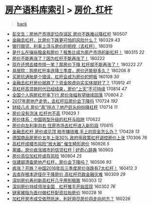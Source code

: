 [房产语料库索引](../../README.md)  > [房价_杠杆](房价_杠杆.md)
====
> [back](../README.md)

- [彭文生：房地产市场定位存误区 房价不跌难以降杠杆](http://jkwz.applinzi.com/ittc/7100301938623251472.html#%E5%BD%AD%E6%96%87%E7%94%9F%EF%BC%9A%E6%88%BF%E5%9C%B0%E4%BA%A7%E5%B8%82%E5%9C%BA%E5%AE%9A%E4%BD%8D%E5%AD%98%E8%AF%AF%E5%8C%BA+%E6%88%BF%E4%BB%B7%E4%B8%8D%E8%B7%8C%E9%9A%BE%E4%BB%A5%E9%99%8D%E6%9D%A0%E6%9D%86) 180507  
- [金融去杠杆，比房价下跌更可怕的风险什么？](http://jkwz.applinzi.com/ittc/7085909411363292171.html#%E9%87%91%E8%9E%8D%E5%8E%BB%E6%9D%A0%E6%9D%86%EF%BC%8C%E6%AF%94%E6%88%BF%E4%BB%B7%E4%B8%8B%E8%B7%8C%E6%9B%B4%E5%8F%AF%E6%80%95%E7%9A%84%E9%A3%8E%E9%99%A9%E4%BB%80%E4%B9%88%EF%BC%9F) 180329 *43* 
- [银行限贷、利率上浮与房价的把控（去杠杆）](http://jkwz.applinzi.com/ittc/7082242599597638662.html#%E9%93%B6%E8%A1%8C%E9%99%90%E8%B4%B7%E3%80%81%E5%88%A9%E7%8E%87%E4%B8%8A%E6%B5%AE%E4%B8%8E%E6%88%BF%E4%BB%B7%E7%9A%84%E6%8A%8A%E6%8E%A7%EF%BC%88%E5%8E%BB%E6%9D%A0%E6%9D%86%EF%BC%89) 180319  
- [是什么在操纵租金和房价？租售比成为房产市场的新杠杆！](http://jkwz.applinzi.com/ittc/7080698662336594955.html#%E6%98%AF%E4%BB%80%E4%B9%88%E5%9C%A8%E6%93%8D%E7%BA%B5%E7%A7%9F%E9%87%91%E5%92%8C%E6%88%BF%E4%BB%B7%EF%BC%9F%E7%A7%9F%E5%94%AE%E6%AF%94%E6%88%90%E4%B8%BA%E6%88%BF%E4%BA%A7%E5%B8%82%E5%9C%BA%E7%9A%84%E6%96%B0%E6%9D%A0%E6%9D%86%EF%BC%81) 180315 *22* 
- [房价不能再涨了？因为杠杆不能再涨了！](http://jkwz.applinzi.com/ittc/7072841486784005136.html#%E6%88%BF%E4%BB%B7%E4%B8%8D%E8%83%BD%E5%86%8D%E6%B6%A8%E4%BA%86%EF%BC%9F%E5%9B%A0%E4%B8%BA%E6%9D%A0%E6%9D%86%E4%B8%8D%E8%83%BD%E5%86%8D%E6%B6%A8%E4%BA%86%EF%BC%81) 180222  
- [现在还想去楼市捞一笔？那房价下降 杠杆就不能再涨了！](http://jkwz.applinzi.com/ittc/7072828816848585738.html#%E7%8E%B0%E5%9C%A8%E8%BF%98%E6%83%B3%E5%8E%BB%E6%A5%BC%E5%B8%82%E6%8D%9E%E4%B8%80%E7%AC%94%EF%BC%9F%E9%82%A3%E6%88%BF%E4%BB%B7%E4%B8%8B%E9%99%8D+%E6%9D%A0%E6%9D%86%E5%B0%B1%E4%B8%8D%E8%83%BD%E5%86%8D%E6%B6%A8%E4%BA%86%EF%BC%81) 180222 *27* 
- [易居院：购房杠杆率连降三季度，房价还能挺多久？](http://jkwz.applinzi.com/ittc/7066902002020123659.html#%E6%98%93%E5%B1%85%E9%99%A2%EF%BC%9A%E8%B4%AD%E6%88%BF%E6%9D%A0%E6%9D%86%E7%8E%87%E8%BF%9E%E9%99%8D%E4%B8%89%E5%AD%A3%E5%BA%A6%EF%BC%8C%E6%88%BF%E4%BB%B7%E8%BF%98%E8%83%BD%E6%8C%BA%E5%A4%9A%E4%B9%85%EF%BC%9F) 180206 *8* 
- [买房抗通胀是个错误，杠杆会成为房价的短板](http://jkwz.applinzi.com/ittc/7056197596215772177.html#%E4%B9%B0%E6%88%BF%E6%8A%97%E9%80%9A%E8%83%80%E6%98%AF%E4%B8%AA%E9%94%99%E8%AF%AF%EF%BC%8C%E6%9D%A0%E6%9D%86%E4%BC%9A%E6%88%90%E4%B8%BA%E6%88%BF%E4%BB%B7%E7%9A%84%E7%9F%AD%E6%9D%BF) 180108 *30* 
- [金融去杠杆房价就跌了？资金脱虚向实实体就好了？](http://jkwz.applinzi.com/ittc/7012509039639135248.html#%E9%87%91%E8%9E%8D%E5%8E%BB%E6%9D%A0%E6%9D%86%E6%88%BF%E4%BB%B7%E5%B0%B1%E8%B7%8C%E4%BA%86%EF%BC%9F%E8%B5%84%E9%87%91%E8%84%B1%E8%99%9A%E5%90%91%E5%AE%9E%E5%AE%9E%E4%BD%93%E5%B0%B1%E5%A5%BD%E4%BA%86%EF%BC%9F) 170912 *41* 
- [高杠杆高贷款时代已经结束，房价“上天”不可持续](http://jkwz.applinzi.com/ittc/7001720510508172304.html#%E9%AB%98%E6%9D%A0%E6%9D%86%E9%AB%98%E8%B4%B7%E6%AC%BE%E6%97%B6%E4%BB%A3%E5%B7%B2%E7%BB%8F%E7%BB%93%E6%9D%9F%EF%BC%8C%E6%88%BF%E4%BB%B7%E2%80%9C%E4%B8%8A%E5%A4%A9%E2%80%9D%E4%B8%8D%E5%8F%AF%E6%8C%81%E7%BB%AD) 170814 *47* 
- [全国个人购房杠杆率下行 房价涨幅有望继续回落](http://jkwz.applinzi.com/ittc/6997966216789230609.html#%E5%85%A8%E5%9B%BD%E4%B8%AA%E4%BA%BA%E8%B4%AD%E6%88%BF%E6%9D%A0%E6%9D%86%E7%8E%87%E4%B8%8B%E8%A1%8C+%E6%88%BF%E4%BB%B7%E6%B6%A8%E5%B9%85%E6%9C%89%E6%9C%9B%E7%BB%A7%E7%BB%AD%E5%9B%9E%E8%90%BD) 170804 *2* 
- [2017年房地产走势，去杠杆后房价会下降吗](http://jkwz.applinzi.com/ittc/6993913881205146640.html#2017%E5%B9%B4%E6%88%BF%E5%9C%B0%E4%BA%A7%E8%B5%B0%E5%8A%BF%EF%BC%8C%E5%8E%BB%E6%9D%A0%E6%9D%86%E5%90%8E%E6%88%BF%E4%BB%B7%E4%BC%9A%E4%B8%8B%E9%99%8D%E5%90%97) 170724 *192* 
- [财经八点 房价“真”拐点？地产巨头纷纷降杠杆](http://jkwz.applinzi.com/ittc/6990206316755551249.html#%E8%B4%A2%E7%BB%8F%E5%85%AB%E7%82%B9+%E6%88%BF%E4%BB%B7%E2%80%9C%E7%9C%9F%E2%80%9D%E6%8B%90%E7%82%B9%EF%BC%9F%E5%9C%B0%E4%BA%A7%E5%B7%A8%E5%A4%B4%E7%BA%B7%E7%BA%B7%E9%99%8D%E6%9D%A0%E6%9D%86) 170714 *11* 
- [房价没有泡沫 杠杆也不高](http://jkwz.applinzi.com/ittc/6984532176769909765.html#%E6%88%BF%E4%BB%B7%E6%B2%A1%E6%9C%89%E6%B3%A1%E6%B2%AB+%E6%9D%A0%E6%9D%86%E4%B9%9F%E4%B8%8D%E9%AB%98) 170629 *1* 
- [房价体系：中国转型升级的杠杆与陷阱](http://jkwz.applinzi.com/ittc/6982037957241209860.html#%E6%88%BF%E4%BB%B7%E4%BD%93%E7%B3%BB%EF%BC%9A%E4%B8%AD%E5%9B%BD%E8%BD%AC%E5%9E%8B%E5%8D%87%E7%BA%A7%E7%9A%84%E6%9D%A0%E6%9D%86%E4%B8%8E%E9%99%B7%E9%98%B1) 170622  
- [房价向左利率向右 住房市场去杠杆进入新阶段](http://jkwz.applinzi.com/ittc/6979298434639987717.html#%E6%88%BF%E4%BB%B7%E5%90%91%E5%B7%A6%E5%88%A9%E7%8E%87%E5%90%91%E5%8F%B3+%E4%BD%8F%E6%88%BF%E5%B8%82%E5%9C%BA%E5%8E%BB%E6%9D%A0%E6%9D%86%E8%BF%9B%E5%85%A5%E6%96%B0%E9%98%B6%E6%AE%B5) 170615  
- [金融去杠杆 房价或见顶 股市赚钱难 手上的现金怎么办？](http://jkwz.applinzi.com/ittc/6961507594458891268.html#%E9%87%91%E8%9E%8D%E5%8E%BB%E6%9D%A0%E6%9D%86+%E6%88%BF%E4%BB%B7%E6%88%96%E8%A7%81%E9%A1%B6+%E8%82%A1%E5%B8%82%E8%B5%9A%E9%92%B1%E9%9A%BE+%E6%89%8B%E4%B8%8A%E7%9A%84%E7%8E%B0%E9%87%91%E6%80%8E%E4%B9%88%E5%8A%9E%EF%BC%9F) 170428 *13* 
- [德国商品房房价五年上涨30% 政府用政策杠杆调控房价上涨](http://jkwz.applinzi.com/ittc/6941898994333778948.html#%E5%BE%B7%E5%9B%BD%E5%95%86%E5%93%81%E6%88%BF%E6%88%BF%E4%BB%B7%E4%BA%94%E5%B9%B4%E4%B8%8A%E6%B6%A830%25+%E6%94%BF%E5%BA%9C%E7%94%A8%E6%94%BF%E7%AD%96%E6%9D%A0%E6%9D%86%E8%B0%83%E6%8E%A7%E6%88%BF%E4%BB%B7%E4%B8%8A%E6%B6%A8) 170306 *76* 
- [高杠杆成楼市风险“放大器” 催生畸形房价](http://jkwz.applinzi.com/ittc/6882069698170061828.html#%E9%AB%98%E6%9D%A0%E6%9D%86%E6%88%90%E6%A5%BC%E5%B8%82%E9%A3%8E%E9%99%A9%E2%80%9C%E6%94%BE%E5%A4%A7%E5%99%A8%E2%80%9D+%E5%82%AC%E7%94%9F%E7%95%B8%E5%BD%A2%E6%88%BF%E4%BB%B7) 160926 *5* 
- [离婚，房价疯涨城市的信贷杠杆 | 好奇心辞典](http://jkwz.applinzi.com/ittc/6873760441007866885.html#%E7%A6%BB%E5%A9%9A%EF%BC%8C%E6%88%BF%E4%BB%B7%E7%96%AF%E6%B6%A8%E5%9F%8E%E5%B8%82%E7%9A%84%E4%BF%A1%E8%B4%B7%E6%9D%A0%E6%9D%86+%7C+%E5%A5%BD%E5%A5%87%E5%BF%83%E8%BE%9E%E5%85%B8) 160903  
- [房价高位加杠杆或存风险](http://jkwz.applinzi.com/ittc/6862419056145204229.html#%E6%88%BF%E4%BB%B7%E9%AB%98%E4%BD%8D%E5%8A%A0%E6%9D%A0%E6%9D%86%E6%88%96%E5%AD%98%E9%A3%8E%E9%99%A9) 160804 *25* 
- [住建部清查房地产杠杆，房价会下降吗？](http://jkwz.applinzi.com/ittc/6829092347077723140.html#%E4%BD%8F%E5%BB%BA%E9%83%A8%E6%B8%85%E6%9F%A5%E6%88%BF%E5%9C%B0%E4%BA%A7%E6%9D%A0%E6%9D%86%EF%BC%8C%E6%88%BF%E4%BB%B7%E4%BC%9A%E4%B8%8B%E9%99%8D%E5%90%97%EF%BC%9F) 160506 *93* 
- [疯涨？开跌？中国2016年后三季度房价涨跌有7大杠杆！](http://jkwz.applinzi.com/ittc/6820133834653697029.html#%E7%96%AF%E6%B6%A8%EF%BC%9F%E5%BC%80%E8%B7%8C%EF%BC%9F%E4%B8%AD%E5%9B%BD2016%E5%B9%B4%E5%90%8E%E4%B8%89%E5%AD%A3%E5%BA%A6%E6%88%BF%E4%BB%B7%E6%B6%A8%E8%B7%8C%E6%9C%897%E5%A4%A7%E6%9D%A0%E6%9D%86%EF%BC%81) 160412 *3* 
- [去库存根本途径在于降房价 高杠杆恐致金融灾难](http://jkwz.applinzi.com/ittc/6807602288117941252.html#%E5%8E%BB%E5%BA%93%E5%AD%98%E6%A0%B9%E6%9C%AC%E9%80%94%E5%BE%84%E5%9C%A8%E4%BA%8E%E9%99%8D%E6%88%BF%E4%BB%B7+%E9%AB%98%E6%9D%A0%E6%9D%86%E6%81%90%E8%87%B4%E9%87%91%E8%9E%8D%E7%81%BE%E9%9A%BE) 160309 *29* 
- [深圳房价再创新高杠杆几乎用到极致](http://jkwz.applinzi.com/ittc/6805289034897163268.html#%E6%B7%B1%E5%9C%B3%E6%88%BF%E4%BB%B7%E5%86%8D%E5%88%9B%E6%96%B0%E9%AB%98%E6%9D%A0%E6%9D%86%E5%87%A0%E4%B9%8E%E7%94%A8%E5%88%B0%E6%9E%81%E8%87%B4) 160303 *12* 
- [深圳房价持续领涨全国　杠杆推手开始显现](http://jkwz.applinzi.com/ittc/6805042460581430277.html#%E6%B7%B1%E5%9C%B3%E6%88%BF%E4%BB%B7%E6%8C%81%E7%BB%AD%E9%A2%86%E6%B6%A8%E5%85%A8%E5%9B%BD%E3%80%80%E6%9D%A0%E6%9D%86%E6%8E%A8%E6%89%8B%E5%BC%80%E5%A7%8B%E6%98%BE%E7%8E%B0) 160302 *76* 
- [链家被指为首付做杠杆配资拉抬房价](http://jkwz.applinzi.com/ittc/6803912926628938757.html#%E9%93%BE%E5%AE%B6%E8%A2%AB%E6%8C%87%E4%B8%BA%E9%A6%96%E4%BB%98%E5%81%9A%E6%9D%A0%E6%9D%86%E9%85%8D%E8%B5%84%E6%8B%89%E6%8A%AC%E6%88%BF%E4%BB%B7) 160228 *16* 
- [加杠杆房市成交依然低迷，利好用尽房价将走向何方？](http://jkwz.applinzi.com/ittc/6803274307388048389.html#%E5%8A%A0%E6%9D%A0%E6%9D%86%E6%88%BF%E5%B8%82%E6%88%90%E4%BA%A4%E4%BE%9D%E7%84%B6%E4%BD%8E%E8%BF%B7%EF%BC%8C%E5%88%A9%E5%A5%BD%E7%94%A8%E5%B0%BD%E6%88%BF%E4%BB%B7%E5%B0%86%E8%B5%B0%E5%90%91%E4%BD%95%E6%96%B9%EF%BC%9F) 160226  
